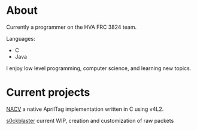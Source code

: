 # About
Currently a programmer on the HVA FRC 3824 team.

Languages:
- C
- Java

I enjoy low level programming, computer science, and learning new topics.

# Current projects
[NACV](https://github.com/bogogion/NACV) a native AprilTag implementation written in C using v4L2.

[s0ckblaster](https://github.com/bogogion/s0ckblaster) current WIP, creation and customization of raw packets
